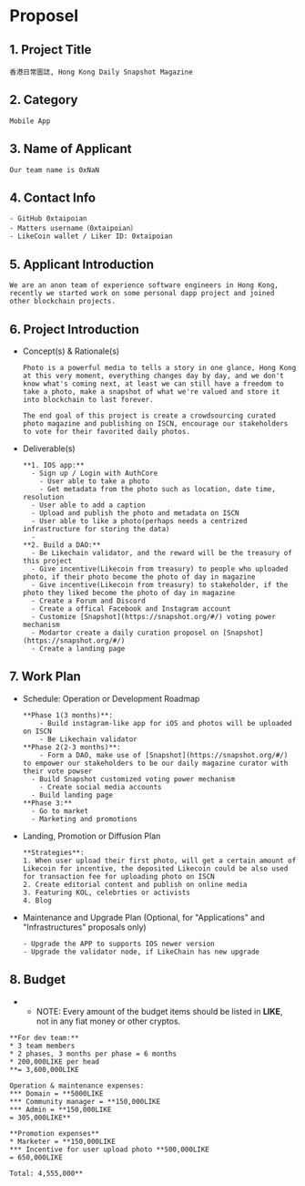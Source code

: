 # Proposel

## 1. Project Title

```
香港日常圖誌, Hong Kong Daily Snapshot Magazine
```

## 2. Category

```
Mobile App
```

## 3. Name of Applicant

```
Our team name is 0xNaN
```

## 4. Contact Info

```
- GitHub 0xtaipoian
- Matters username（0xtaipoian）
- LikeCoin wallet / Liker ID: 0xtaipoian

```

## 5. Applicant Introduction

```
We are an anon team of experience software engineers in Hong Kong, recently we started work on some personal dapp project and joined other blockchain projects.
```

## 6. Project Introduction

- Concept(s) & Rationale(s)

    ```
    Photo is a powerful media to tells a story in one glance, Hong Kong at this very moment, everything changes day by day, and we don't know what's coming next, at least we can still have a freedom to take a photo, make a snapshot of what we're valued and store it into blockchain to last forever.

    The end goal of this project is create a crowdsourcing curated photo magazine and publishing on ISCN, encourage our stakeholders to vote for their favorited daily photos.
    ```

- Deliverable(s)

    ```
    **1. IOS app:**
      - Sign up / Login with AuthCore
    	- User able to take a photo
    	- Get metadata from the photo such as location, date time, resolution
      - User able to add a caption
      - Upload and publish the photo and metadata on ISCN
      - User able to like a photo(perhaps needs a centrized infrastructure for storing the data)
      - 
    **2. Build a DAO:**
      - Be Likechain validator, and the reward will be the treasury of this project
      - Give incentive(Likecoin from treasury) to people who uploaded photo, if their photo become the photo of day in magazine
      - Give incentive(Likecoin from treasury) to stakeholder, if the photo they liked become the photo of day in magazine
      - Create a Forum and Discord
      - Create a offical Facebook and Instagram account
      - Customize [Snapshot](https://snapshot.org/#/) voting power mechanism 
      - Modartor create a daily curation proposel on [Snapshot](https://snapshot.org/#/)
      - Create a landing page
    ```

## 7. Work Plan

- Schedule: Operation or Development Roadmap

    ```
    **Phase 1(3 months)**:
    	- Build instagram-like app for iOS and photos will be uploaded on ISCN
    	- Be Likechain validator
    **Phase 2(2-3 months)**: 
    	- Form a DAO, make use of [Snapshot](https://snapshot.org/#/) to empower our stakeholders to be our daily magazine curator with their vote powser
      - Build Snapshot customized voting power mechanism
    	- Create social media accounts
      - Build landing page
    **Phase 3:**
      - Go to market
      - Marketing and promotions
    ```

- Landing, Promotion or Diffusion Plan

    ```
    **Strategies**:
    1. When user upload their first photo, will get a certain amount of Likecoin for incentive, the deposited Likecoin could be also used for transaction fee for uploading photo on ISCN
    2. Create editorial content and publish on online media
    3. Featuring KOL, celebrties or activists
    4. Blog
    ```

- Maintenance and Upgrade Plan (Optional, for "Applications" and "Infrastructures" proposals only)

    ```
    - Upgrade the APP to supports IOS newer version
    - Upgrade the validator node, if LikeChain has new upgrade
    ```

## 8. Budget

- * NOTE: Every amount of the budget items should be listed in **LIKE**, not in any fiat money or other cryptos.

```
**For dev team:**
* 3 team members
* 2 phases, 3 months per phase = 6 months
* 200,000LIKE per head
**= 3,600,000LIKE

Operation & maintenance expenses:
*** Domain = **5000LIKE
*** Community manager = **150,000LIKE
*** Admin = **150,000LIKE
= 305,000LIKE**

**Promotion expenses**
* Marketer = **150,000LIKE
*** Incentive for user upload photo **500,000LIKE
= 650,000LIKE

Total: 4,555,000**
```
